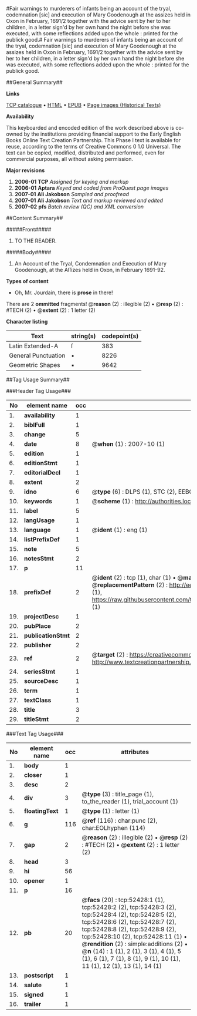 #Fair warnings to murderers of infants being an account of the tryal, codemnation [sic] and execution of Mary Goodenough at the assizes held in Oxon in February, 1691/2 together with the advice sent by her to her children, in a letter sign'd by her own hand the night before she was executed, with some reflections added upon the whole : printed for the publick good.#
Fair warnings to murderers of infants being an account of the tryal, codemnation [sic] and execution of Mary Goodenough at the assizes held in Oxon in February, 1691/2 together with the advice sent by her to her children, in a letter sign'd by her own hand the night before she was executed, with some reflections added upon the whole : printed for the publick good.

##General Summary##

**Links**

[TCP catalogue](http://www.ota.ox.ac.uk/tcp/)  • 
[HTML](http://tei.it.ox.ac.uk/tcp/Texts-HTML/free/A39/A39567.html)  • 
[EPUB](http://tei.it.ox.ac.uk/tcp/Texts-EPUB/free/A39/A39567.epub) • 
[Page images (Historical Texts)](https://data.historicaltexts.jisc.ac.uk/view?pubId=eebo-12011522e&pageId=eebo-12011522e-52428-1)

**Availability**

This keyboarded and encoded edition of the
	       work described above is co-owned by the institutions
	       providing financial support to the Early English Books
	       Online Text Creation Partnership. This Phase I text is
	       available for reuse, according to the terms of Creative
	       Commons 0 1.0 Universal. The text can be copied,
	       modified, distributed and performed, even for
	       commercial purposes, all without asking permission.

**Major revisions**

1. __2006-01__ __TCP__ *Assigned for keying and markup*
1. __2006-01__ __Aptara__ *Keyed and coded from ProQuest page images*
1. __2007-01__ __Ali Jakobson__ *Sampled and proofread*
1. __2007-01__ __Ali Jakobson__ *Text and markup reviewed and edited*
1. __2007-02__ __pfs__ *Batch review (QC) and XML conversion*

##Content Summary##

#####Front#####

1. TO THE
READER.

#####Body#####

1. An Account of the Tryal, Condemnation and Execution
of Mary Goodenough, at the Aſſizes held in Oxon,
in February 1691-92.

**Types of content**

  * Oh, Mr. Jourdain, there is **prose** in there!

There are 2 **ommitted** fragments! 
 @__reason__ (2) : illegible (2)  •  @__resp__ (2) : #TECH (2)  •  @__extent__ (2) : 1 letter (2)

**Character listing**


|Text|string(s)|codepoint(s)|
|---|---|---|
|Latin Extended-A|ſ|383|
|General Punctuation|•|8226|
|Geometric Shapes|▪|9642|

##Tag Usage Summary##

###Header Tag Usage###

|No|element name|occ|attributes|
|---|---|---|---|
|1.|__availability__|1||
|2.|__biblFull__|1||
|3.|__change__|5||
|4.|__date__|8| @__when__ (1) : 2007-10 (1)|
|5.|__edition__|1||
|6.|__editionStmt__|1||
|7.|__editorialDecl__|1||
|8.|__extent__|2||
|9.|__idno__|6| @__type__ (6) : DLPS (1), STC (2), EEBO-CITATION (1), OCLC (1), VID (1)|
|10.|__keywords__|1| @__scheme__ (1) : http://authorities.loc.gov/ (1)|
|11.|__label__|5||
|12.|__langUsage__|1||
|13.|__language__|1| @__ident__ (1) : eng (1)|
|14.|__listPrefixDef__|1||
|15.|__note__|5||
|16.|__notesStmt__|2||
|17.|__p__|11||
|18.|__prefixDef__|2| @__ident__ (2) : tcp (1), char (1)  •  @__matchPattern__ (2) : ([0-9\-]+):([0-9IVX]+) (1), (.+) (1)  •  @__replacementPattern__ (2) : http://eebo.chadwyck.com/downloadtiff?vid=$1&page=$2 (1), https://raw.githubusercontent.com/textcreationpartnership/Texts/master/tcpchars.xml#$1 (1)|
|19.|__projectDesc__|1||
|20.|__pubPlace__|2||
|21.|__publicationStmt__|2||
|22.|__publisher__|2||
|23.|__ref__|2| @__target__ (2) : https://creativecommons.org/publicdomain/zero/1.0/ (1), http://www.textcreationpartnership.org/docs/. (1)|
|24.|__seriesStmt__|1||
|25.|__sourceDesc__|1||
|26.|__term__|1||
|27.|__textClass__|1||
|28.|__title__|3||
|29.|__titleStmt__|2||


###Text Tag Usage###

|No|element name|occ|attributes|
|---|---|---|---|
|1.|__body__|1||
|2.|__closer__|1||
|3.|__desc__|2||
|4.|__div__|3| @__type__ (3) : title_page (1), to_the_reader (1), trial_account (1)|
|5.|__floatingText__|1| @__type__ (1) : letter (1)|
|6.|__g__|116| @__ref__ (116) : char:punc (2), char:EOLhyphen (114)|
|7.|__gap__|2| @__reason__ (2) : illegible (2)  •  @__resp__ (2) : #TECH (2)  •  @__extent__ (2) : 1 letter (2)|
|8.|__head__|3||
|9.|__hi__|56||
|10.|__opener__|1||
|11.|__p__|16||
|12.|__pb__|20| @__facs__ (20) : tcp:52428:1 (1), tcp:52428:2 (2), tcp:52428:3 (2), tcp:52428:4 (2), tcp:52428:5 (2), tcp:52428:6 (2), tcp:52428:7 (2), tcp:52428:8 (2), tcp:52428:9 (2), tcp:52428:10 (2), tcp:52428:11 (1)  •  @__rendition__ (2) : simple:additions (2)  •  @__n__ (14) : 1 (1), 2 (1), 3 (1), 4 (1), 5 (1), 6 (1), 7 (1), 8 (1), 9 (1), 10 (1), 11 (1), 12 (1), 13 (1), 14 (1)|
|13.|__postscript__|1||
|14.|__salute__|1||
|15.|__signed__|1||
|16.|__trailer__|1||
